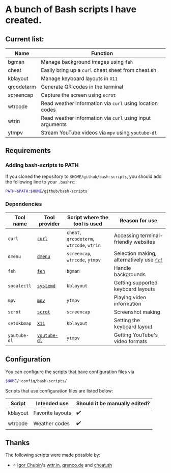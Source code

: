 # A bunch of Bash scripts I have created.

## Current list:

| Name               | Function                                                  |
| -                  | -                                                         |
| bgman              | Manage background images using `feh`                      |
| cheat              | Easily bring up a `curl` cheat sheet from cheat.sh        |
| kblayout           | Manage keyboard layouts in `X11`                          |
| qrcodeterm         | Generate QR codes in the terminal                         |
| screencap          | Capture the screen using `scrot`                          |
| wtrcode            | Read weather information via `curl` using location codes  |
| wtrin              | Read weather information via `curl` using input arguments |
| ytmpv              | Stream YouTube videos via `mpv` using `youtube-dl`        |

## Requirements

### Adding bash-scripts to PATH

If you cloned the repository to `$HOME/github/bash-scripts`, you should add the following line to your `.bashrc`:

```sh
PATH=$PATH:$HOME/github/bash-scripts
```

### Dependencies

| Tool name    | Tool provider                                                            | Script where the tool is used             | Reason for use                                                               |
| -            | -                                                                        | -                                         | -                                                                            |
| `curl`       | [`curl`](https://curl.se/)                                               | `cheat`, `qrcodeterm`, `wtrcode`, `wtrin` | Accessing terminal-friendly websites                                         |
| `dmenu`      | [`dmenu`](https://tools.suckless.org/dmenu/)                             | `screencap`, `wtrcode`, `ytmpv`           | Selection making, alternatively use [`fzf`](https://github.com/junegunn/fzf) |
| `feh`        | [`feh`](https://github.com/derf/feh)                                     | `bgman`                                   | Handle backgrounds                                                           |
| `socalectl`  | [`systemd`](https://systemd.io/)                                         | `kblayout`                                | Getting supported keyboard layouts                                           |
| `mpv`        | [`mpv`](https://mpv.io/)                                                 | `ytmpv`                                   | Playing video information                                                    |
| `scrot`      | [`scrot`](https://manpages.ubuntu.com/manpages/xenial/man1/scrot.1.html) | `screencap`                               | Screenshot making                                                            |
| `setxkbmap`  | [`X11`](https://www.x.org/wiki/)                                         | `kblayout`                                | Setting the keyboard layout                                                  |
| `youtube-dl` | [`youtube-dl`](https://youtube-dl.org/)                                  | `ytmpv`                                   | Getting YouTube's video formats                                              |

## Configuration

You can configure the scripts that have configuration files via
```sh
$HOME/.config/bash-scripts/
```

Scripts that use configuration files are listed below:

| Script             | Intended use                      | Should it be manually edited? |
| -                  | -                                 | -                             |
| kblayout           | Favorite layouts                  | ✔️                             |
| wtrcode            | Weather codes                     | ✔️                             |

## Thanks

The following scripts were made possible by:

- ⭐ [Igor Chubin](https://github.com/chubin)'s [wttr.in](https://github.com/chubin/wttr.in), [qrenco.de](https://github.com/chubin/qrenco.de) and [cheat.sh](https://github.com/chubin/cheat.sh)
